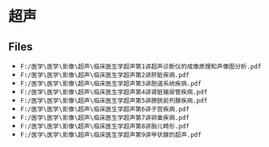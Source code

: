 # 超声

## Files

- `F:/医学\医学\影像\超声\临床医生学超声第1讲超声诊断仪的成像原理和声像图分析.pdf`
- `F:/医学\医学\影像\超声\临床医生学超声第2讲肝脏疾病.pdf`
- `F:/医学\医学\影像\超声\临床医生学超声第3讲胆道系统疾病.pdf`
- `F:/医学\医学\影像\超声\临床医生学超声第4讲肾脏输尿管疾病.pdf`
- `F:/医学\医学\影像\超声\临床医生学超声第5讲膀胱前列腺疾病.pdf`
- `F:/医学\医学\影像\超声\临床医生学超声第6讲子宫疾病.pdf`
- `F:/医学\医学\影像\超声\临床医生学超声第7讲卵巢疾病.pdf`
- `F:/医学\医学\影像\超声\临床医生学超声第8讲胎儿畸形.pdf`
- `F:/医学\医学\影像\超声\临床医生学超声第9讲甲状腺的超声.pdf`
